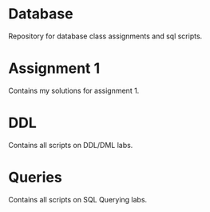 # Database

Repository for database class assignments and sql scripts.

# Assignment 1

<p>
    Contains my solutions for assignment 1.
</p>

# DDL

<p>
    Contains all scripts on DDL/DML labs.
</p>

# Queries

<p>
    Contains all scripts on SQL Querying labs.
</p>

